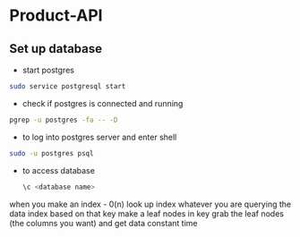 # Product-API

## Set up database
 - start postgres

  ```bash
  sudo service postgresql start
  ```

 - check if postgres is connected and running

  ``` bash
  pgrep -u postgres -fa -- -D
  ```

 - to log into postgres server and enter shell

  ```bash
  sudo -u postgres psql
  ```
- to access database
  ```bash
  \c <database name>
  ```

when you make an index - 0(n) look up
index whatever you are querying the data
index based on that key
make a leaf nodes in key
grab the leaf nodes (the columns you want) and get data constant time